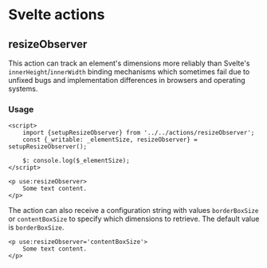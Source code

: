 # Svelte actions

## resizeObserver

This action can track an element's dimensions more reliably than Svelte's
`innerHeight`/`innerWidth` binding mechanisms which sometimes fail due to
unfixed bugs and implementation differences in browsers and operating systems.

### Usage

```svelte
<script>
	import {setupResizeObserver} from '../../actions/resizeObserver';
   	const {_writable: _elementSize, resizeObserver} = setupResizeObserver();

	$: console.log($_elementSize);
</script>

<p use:resizeObserver>
    Some text content.
</p>
```

The action can also receive a configuration string with values `borderBoxSize`
or `contentBoxSize` to specify which dimensions to retrieve. The default value
is `borderBoxSize`.

```svelte
<p use:resizeObserver='contentBoxSize'>
    Some text content.
</p>
```
